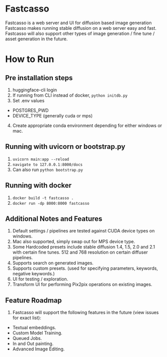 # Fastcasso
Fastcasso is a web server and UI for diffusion based image generation
Fastcasso makes running stable diffusion on a web server easy and fast.
Fastcasso will also support other types of image generation / fine tune / asset generation in the future.

# How to Run

## Pre installation steps
1. huggingface-cli login
2. If running from CLI instead of docker, `python initdb.py`
3. Set .env values
- POSTGRES_PWD
- DEVICE_TYPE (generally cuda or mps)
4. Create appropriate conda environment depending for either windows or mac.

## Running with uvicorn or bootstrap.py

1. `uvicorn main:app --reload`
2. `navigate to 127.0.0.1:8000/docs`
3.  Can also run `python bootstrap.py`

## Running with docker

1. `docker build -t fastcasso .`
2. `docker run -dp 8000:8000 fastcasso`

## Additional Notes and Features

1. Default settings / pipelines are tested against CUDA device types on windows.
2. Mac also supported, simply swap out for MPS device type.
3. Some Hardcoded presets include stable diffusion 1.4, 1.5, 2.0 and 2.1 with certain fine tunes. 512 and 768 resolution on certain diffuser pipelines.
4. Supports search on generated images.
5. Supports custom presets. (used for specifying parameters, keywords, negative keywords.)
6. UI for testing / exploration.
7. Transform UI for performing Pix2pix operations on existing images.

## Feature Roadmap

1. Fastcasso will support the following features in the future (view issues for exact list):
- Textual embeddings.
- Custom Model Training.
- Queued Jobs.
- In and Out painting.
- Advanced Image Editing.
